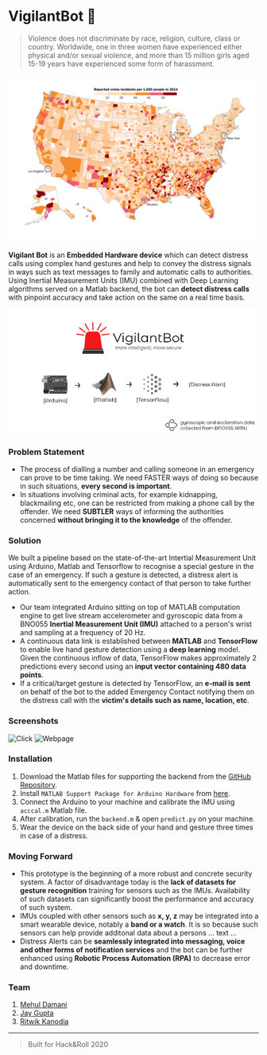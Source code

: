 # VigilantBot 🚨 
> Violence does not discriminate by race, religion, culture, class or country. Worldwide, one in three women have experienced either physical and/or sexual violence, and more than 15 million girls aged 15-19 years have experienced some form of harassment.

![Crime Rates](img/crime.jpg)

**Vigilant Bot** is an **Embedded Hardware device** which can detect distress calls using complex hand gestures and help to convey the distress signals in ways such as text messages to family and automatic calls to authorities. Using Inertial Measurement Units (IMU) combined with Deep Learning algorithms served on a Matlab backend, the bot can **detect distress calls** with pinpoint accuracy and take action on the same on a real time basis.

![VigilantBot](img/main.jpeg)

### Problem Statement
* The process of dialling a number and calling someone in an emergency can prove to be time taking.  We need FASTER ways of doing so because in such situations, **every second is important**.  
* In situations involving criminal acts, for example kidnapping, blackmailing etc, one can be restricted from making a phone call by the offender. We need **SUBTLER** ways of informing the authorities concerned **without bringing it to the knowledge** of the offender.

### Solution
We built a pipeline based on the state-of-the-art Intertial Measurement Unit using Arduino, Matlab and Tensorflow to recognise a special gesture in the case of an emergency. If such a gesture is detected, a distress alert is automatically sent to the emergency contact of that person to take further action.   
* Our team integrated Arduino sitting on top of MATLAB computation engine to get live stream accelerometer and gyroscopic data from a BNO055  **Inertial Measurement Unit (IMU)** attached to a person's wrist and sampling at a frequency of 20 Hz. 
* A continuous data link is established between **MATLAB** and **TensorFlow** to enable live hand gesture detection using a **deep learning** model. Given the continuous inflow of data, TensorFlow makes approximately 2 predictions every second using an **input vector containing 480 data points**.
* If a critical/target gesture is detected by TensorFlow, an **e-mail is sent** on behalf of the bot to the added Emergency Contact notifying them on the distress call with the **victim's details such as name, location, etc**.

### Screenshots
![Click](http://52.246.249.29:3030/public/screen3.jpg)
![Webpage](http://52.246.249.29:3030/public/screen4.png)

### Installation
1. Download the Matlab files for supporting the backend from the [GitHub Repository](https://github.com/guptajay/NUS-Hack-Roll-2020).
2. Install `MATLAB Support Package for Arduino Hardware` from [here](https://www.mathworks.com/matlabcentral/fileexchange/47522-matlab-support-package-for-arduino-hardware).
2. Connect the Arduino to your machine and calibrate the IMU using `acccal.m` Matlab file.
2. After calibration, run the `backend.m` & open `predict.py` on your machine.
3. Wear the device on the back side of your hand and gesture three times in case of a distress.

### Moving Forward
* This prototype is the beginning of a more robust and concrete security system. A factor of disadvantage today is the **lack of datasets for gesture recognition** training for sensors such as the IMUs. Availability of such datasets can significantly boost the performance and accuracy of such system. 
* IMUs coupled with other sensors such as **x, y, z** may be integrated into a smart wearable device, notably a **band or a watch**. It is so because such sensors can help provide additonal data about a persons ... text ...
* Distress Alerts can be **seamlessly integrated into messaging, voice and other forms of notification services** and the bot can be further enhanced using **Robotic Process Automation (RPA)** to decrease error and downtime. 

### Team
1. [Mehul Damani](https://github.com/damanimehul)
2. [Jay Gupta](https://github.com/guptajay)
3. [Ritwik Kanodia](https://github.com/ritwikkanodia)

---

> Built for Hack&Roll 2020
